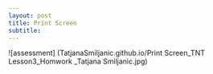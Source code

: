 ```yaml
---
layout: post
title: Print Screen
subtitle: 
---
```


![assessment] (TatjanaSmiljanic.github.io/Print Screen_TNT Lesson3_Homwork _Tatjana Smiljanic.jpg)
